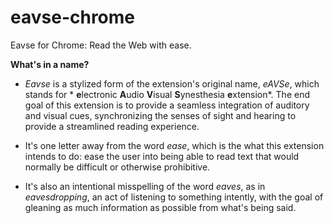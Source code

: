 eavse-chrome
============

Eavse for Chrome: Read the Web with ease.

**What's in a name?**

* *Eavse* is a stylized form of the extension's original name, *eAVSe*, which stands for * **e**lectronic **A**udio **V**isual **S**ynesthesia **e**xtension*. The end goal of this extension is to provide a seamless integration of auditory and visual cues, synchronizing the senses of sight and hearing to provide a streamlined reading experience.

* It's one letter away from the word *ease*, which is the what this extension intends to do: ease the user into being able to read text that would normally be difficult or otherwise prohibitive.

* It's also an intentional misspelling of the word *eaves*, as in *eavesdropping*, an act of listening to something intently, with the goal of gleaning as much information as possible from what's being said.
